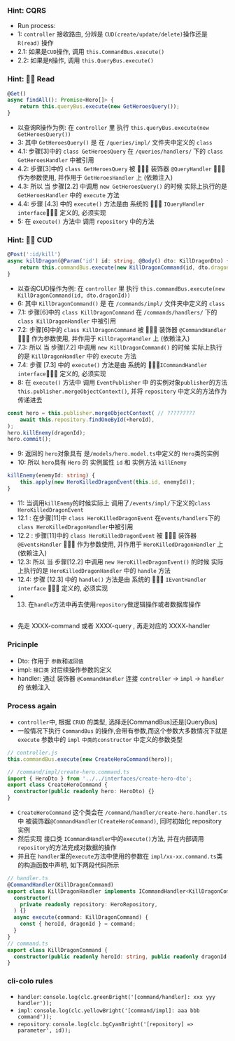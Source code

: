 ### Hint: CQRS
- Run process:
- 1: `controller` 接收路由, 分辨是 `CUD(create/update/delete)`操作还是 `R(read)` 操作
- 2.1: 如果是`CUD`操作, 调用 `this.CommandBus.execute()`
- 2.2: 如果是`R`操作, 调用 `this.QueryBus.execute()`


### Hint: 🚀🚀 Read
```ts
@Get()
async findAll(): Promise<Hero[]> {
    return this.queryBus.execute(new GetHeroesQuery());
}
```
- 以查询R操作为例: 在 `controller` 里 执行 `this.queryBus.execute(new GetHeroesQuery())`
- 3: 其中 `GetHeroesQuery()` 是 在 `/queries/impl/` 文件夹中定义的 `class`
- 4.1: 步骤[3]中的 `class GetHeroesQuery` 在 `/queries/handlers/` 下的 `class GetHeroesHandler` 中被引用
- 4.2: 步骤[3]中的 `class GetHeroesQuery` 被 🎃🎃🎃 装饰器 `@QueryHandler` 🎃🎃🎃 作为参数使用, 并作用于 `GetHeroesHandler` 上 (依赖注入)
- 4.3: 所以 当 步骤[2.2] 中调用 `new GetHeroesQuery()` 的时候 实际上执行的是 `GetHeroesHandler` 中的 `execute` 方法
- 4.4: 步骤 [4.3] 中的 `execute()` 方法是由 系统的 🔐🔐🔐 `IQueryHandler interface`🔐🔐🔐 定义的, 必须实现
- 5: 在 `execute()` 方法中 调用 `repository` 中的方法


### Hint: 🚀🚀 CUD
```ts
@Post(':id/kill')
async killDragon(@Param('id') id: string, @Body() dto: KillDragonDto) {
    return this.commandBus.execute(new KillDragonCommand(id, dto.dragonId));
}
```
- 以查询CUD操作为例: 在 `controller` 里 执行 `this.commandBus.execute(new KillDragonCommand(id, dto.dragonId))`
- 6: 其中 `KillDragonCommand()` 是 在 `/commands/impl/` 文件夹中定义的 `class`
- 7.1: 步骤[6]中的 `class KillDragonCommand` 在 `/commands/handlers/` 下的 `class KillDragonHandler` 中被引用
- 7.2: 步骤[6]中的 `class KillDragonCommand` 被 🎃🎃🎃 装饰器 `@CommandHandler` 🎃🎃🎃 作为参数使用, 并作用于 `KillDragonHandler` 上 (依赖注入)
- 7.3: 所以 当 步骤[7.2] 中调用 `new KillDragonCommand()` 的时候 实际上执行的是 `KillDragonHandler` 中的 `execute` 方法
- 7.4: 步骤 [7.3] 中的 `execute()` 方法是由 系统的 🔐🔐🔐`ICommandHandler interface`🔐🔐🔐 定义的, 必须实现
- 8: 在 `execute()` 方法中 调用 `EventPublisher` 中 的实例对象`publisher`的方法 `this.publisher.mergeObjectContext()`, 并将 `repository` 中定义的方法作为传递进去
```ts
const hero = this.publisher.mergeObjectContext( // ?????????
    await this.repository.findOneById(+heroId),
);
hero.killEnemy(dragonId);
hero.commit();
```
- 9:  返回的 `hero`对象具有 是`/models/hero.model.ts`中定义的 `Hero`类的实例
- 10: 所以 `hero`具有 `Hero` 的 实例属性 `id` 和 实例方法 `killEnemy`
```ts
killEnemy(enemyId: string) {
    this.apply(new HeroKilledDragonEvent(this.id, enemyId));
}
```
- 11: 当调用`killEnemy`的时候实际上 调用了`/events/impl/`下定义的`class HeroKilledDragonEvent`
- 12.1 : 在步骤[11]中 `class HeroKilledDragonEvent` 在`events/handlers`下的 `class HeroKilledDragonHandler`中被引用
- 12.2 : 步骤[11]中的 `class HeroKilledDragonEvent` 被 🎃🎃🎃 装饰器 `@EventsHandler` 🎃🎃🎃 作为参数使用, 并作用于 `HeroKilledDragonHandler` 上 (依赖注入)
- 12.3: 所以 当 步骤[12.2] 中调用 `new HeroKilledDragonEvent()` 的时候 实际上执行的是 `HeroKilledDragonHandler` 中的 `handle` 方法
- 12.4: 步骤 [12.3] 中的 `handle()` 方法是由 系统的 🔐🔐🔐 `IEventHandler interface` 🔐🔐🔐 定义的, 必须实现
- 13. 在`handle`方法中再去使用`repository`做逻辑操作或者数据库操作

## 
- 先走 XXXX-command 或者 XXXX-query , 再走对应的 XXXX-handler


### Pricinple
- Dto: 作用于 `参数`和`返回值`
- impl: `接口类` 对后续操作参数的定义
- handler: 通过 装饰器 `@CommandHandler` 连接 `controller` -> `impl` -> `handler`的 依赖注入


### Process again
- `controller`中, 根据 `CRUD` 的类型, 选择走[CommandBus]还是[QueryBus]
- 一般情况下执行 `CommandBus` 的操作,会带有参数,而这个参数大多数情况下就是 `execute` 参数中的 `impl` `中类的constructor` 中定义的参数类型
```ts
// controller.js
this.commandBus.execute(new CreateHeroCommand(hero));

// /command/impl/create-hero.command.ts
import { HeroDto } from '../../interfaces/create-hero-dto';
export class CreateHeroCommand {
  constructor(public readonly hero: HeroDto) {}
}
```
- `CreateHeroCommand` 这个类会在 `/command/handler/create-hero.handler.ts` 中 被装饰器`@CommandHandler(CreateHeroCommand)`, 同时初始化 repository实例
- 然后实现 接口类 `ICommandHandler`中的`execute()`方法, 并在内部调用`repository`的方法完成对数据的操作
- 并且在 `handler`里的`execute`方法中使用的参数在 `impl/xx-xx.command.ts`类的构造函数中声明, 如下两段代码所示
```ts
// handler.ts
@CommandHandler(KillDragonCommand)
export class KillDragonHandler implements ICommandHandler<KillDragonCommand> {
  constructor(
    private readonly repository: HeroRepository,
  ) {}
  async execute(command: KillDragonCommand) {
    const { heroId, dragonId } = command;
  }
}
// command.ts
export class KillDragonCommand {
  constructor(public readonly heroId: string, public readonly dragonId: string) {}
}
```

### cli-colo rules
- `handler`: `console.log(clc.greenBright('[command/handler]: xxx yyy handler'));`
- `impl`: `console.log(clc.yellowBright('[command/impl]: aaa bbb command'));`
- `repository`: `console.log(clc.bgCyanBright('[repository] => parameter', id));`